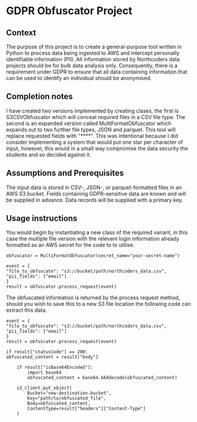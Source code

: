 # GDPR Obfuscator Project

## Context

The purpose of this project is to create a general-purpose tool written in Python to process data being ingested to AWS and intercept personally identifiable information (PII). All information stored by Northcoders data projects should be for bulk data analysis only. Consequently, there is a requirement under GDPR to ensure that all data containing information that can be used to identify an individual should be anonymised.

## Completion notes

I have created two versions implemented by creating clases, the first is S3CSVObfuscator which will conceal required files in a CSV file type. The second is an expanded version called MultiFormatObfuscator which expands out to two further file types, JSON and parquet. This tool will replace requested fields with "****". This was intentional because I did consider implementing a system that would put one star per character of input, however, this would in a small way compromise the data security the students and so decided against it.

## Assumptions and Prerequisites

The input data is stored in CSV-, JSON-, or parquet-formatted files in an AWS S3 bucket.
Fields containing GDPR-sensitive data are known and will be supplied in advance.
Data records will be supplied with a primary key.

## Usage instructions

You would begin by instantiating a new class of the required variant, in this case the multiple file version with the relevant login information already formatted as an AWS secret for the code to to utilise.

```
obfuscator = MultiFormatObfuscator(secret_name="your-secret-name")

event = {
"file_to_obfuscate": "s3://bucket/path/northcoders_data.csv",
"pii_fields": ["email"]
}
result = obfuscator.process_request(event)
```

The obfuscated information is returned by the process request method, should you wish to save this to a new S3 file location the following code can extract this data.

```
event = {
"file_to_obfuscate": "s3://bucket/path/northcoders_data.csv",
"pii_fields": ["email"]
}
result = obfuscator.process_request(event)

if result["statusCode"] == 200:
obfuscated_content = result["body"]

    if result["isBase64Encoded"]:
        import base64
        obfuscated_content = base64.b64decode(obfuscated_content)

    s3_client.put_object(
        Bucket="new-destination-bucket",
        Key="path/to/obfuscated_file",
        Body=obfuscated_content,
        ContentType=result["headers"]["Content-Type"]
    )
```
